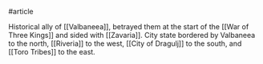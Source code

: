 #article 

Historical ally of [[Valbaneea]], betrayed them at the start of the [[War of Three Kings]] and sided with [[Zavaria]]. City state bordered by Valbaneea to the north, [[Riveria]] to the west, [[City of Dragulj]] to the south, and [[Toro Tribes]] to the east.